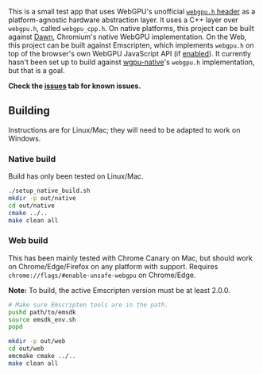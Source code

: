 This is a small test app that uses WebGPU's unofficial
[`webgpu.h` header](https://github.com/webgpu-native/webgpu-headers/blob/main/webgpu.h)
as a platform-agnostic hardware abstraction layer.
It uses a C++ layer over `webgpu.h`, called `webgpu_cpp.h`.
On native platforms, this project can be built against
[Dawn](https://dawn.googlesource.com/dawn/), Chromium's native WebGPU implementation.
On the Web, this project can be built against Emscripten, which implements `webgpu.h`
on top of the browser's own WebGPU JavaScript API (if
[enabled](https://github.com/gpuweb/gpuweb/wiki/Implementation-Status)).
It currently hasn't been set up to build against
[wgpu-native](https://github.com/gfx-rs/wgpu-native)'s `webgpu.h` implementation,
but that is a goal.

**Check the [issues](https://github.com/kainino0x/webgpu-cross-platform-demo/issues) tab for known issues.**

## Building

Instructions are for Linux/Mac; they will need to be adapted to work on Windows.

### Native build

Build has only been tested on Linux/Mac.

```sh
./setup_native_build.sh
mkdir -p out/native
cd out/native
cmake ../..
make clean all
```

### Web build

This has been mainly tested with Chrome Canary on Mac, but should work on
Chrome/Edge/Firefox on any platform with support.
Requires `chrome://flags/#enable-unsafe-webgpu` on Chrome/Edge.

**Note:** To build, the active Emscripten version must be at least 2.0.0.

```sh
# Make sure Emscripten tools are in the path.
pushd path/to/emsdk
source emsdk_env.sh
popd

mkdir -p out/web
cd out/web
emcmake cmake ../..
make clean all
```
